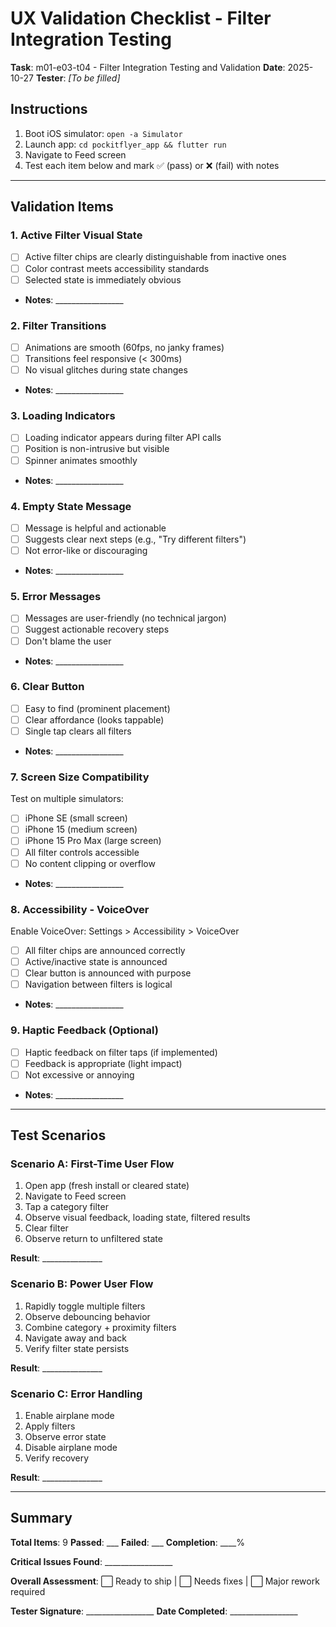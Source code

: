 # UX Validation Checklist - Filter Integration Testing

**Task**: m01-e03-t04 - Filter Integration Testing and Validation
**Date**: 2025-10-27
**Tester**: _[To be filled]_

## Instructions

1. Boot iOS simulator: `open -a Simulator`
2. Launch app: `cd pockitflyer_app && flutter run`
3. Navigate to Feed screen
4. Test each item below and mark ✅ (pass) or ❌ (fail) with notes

---

## Validation Items

### 1. Active Filter Visual State
- [ ] Active filter chips are clearly distinguishable from inactive ones
- [ ] Color contrast meets accessibility standards
- [ ] Selected state is immediately obvious
- **Notes**: _________________

### 2. Filter Transitions
- [ ] Animations are smooth (60fps, no janky frames)
- [ ] Transitions feel responsive (< 300ms)
- [ ] No visual glitches during state changes
- **Notes**: _________________

### 3. Loading Indicators
- [ ] Loading indicator appears during filter API calls
- [ ] Position is non-intrusive but visible
- [ ] Spinner animates smoothly
- **Notes**: _________________

### 4. Empty State Message
- [ ] Message is helpful and actionable
- [ ] Suggests clear next steps (e.g., "Try different filters")
- [ ] Not error-like or discouraging
- **Notes**: _________________

### 5. Error Messages
- [ ] Messages are user-friendly (no technical jargon)
- [ ] Suggest actionable recovery steps
- [ ] Don't blame the user
- **Notes**: _________________

### 6. Clear Button
- [ ] Easy to find (prominent placement)
- [ ] Clear affordance (looks tappable)
- [ ] Single tap clears all filters
- **Notes**: _________________

### 7. Screen Size Compatibility
Test on multiple simulators:
- [ ] iPhone SE (small screen)
- [ ] iPhone 15 (medium screen)
- [ ] iPhone 15 Pro Max (large screen)
- [ ] All filter controls accessible
- [ ] No content clipping or overflow
- **Notes**: _________________

### 8. Accessibility - VoiceOver
Enable VoiceOver: Settings > Accessibility > VoiceOver
- [ ] All filter chips are announced correctly
- [ ] Active/inactive state is announced
- [ ] Clear button is announced with purpose
- [ ] Navigation between filters is logical
- **Notes**: _________________

### 9. Haptic Feedback (Optional)
- [ ] Haptic feedback on filter taps (if implemented)
- [ ] Feedback is appropriate (light impact)
- [ ] Not excessive or annoying
- **Notes**: _________________

---

## Test Scenarios

### Scenario A: First-Time User Flow
1. Open app (fresh install or cleared state)
2. Navigate to Feed screen
3. Tap a category filter
4. Observe visual feedback, loading state, filtered results
5. Clear filter
6. Observe return to unfiltered state

**Result**: _______________

### Scenario B: Power User Flow
1. Rapidly toggle multiple filters
2. Observe debouncing behavior
3. Combine category + proximity filters
4. Navigate away and back
5. Verify filter state persists

**Result**: _______________

### Scenario C: Error Handling
1. Enable airplane mode
2. Apply filters
3. Observe error state
4. Disable airplane mode
5. Verify recovery

**Result**: _______________

---

## Summary

**Total Items**: 9
**Passed**: ___
**Failed**: ___
**Completion**: ____%

**Critical Issues Found**: _________________

**Overall Assessment**: ⬜ Ready to ship | ⬜ Needs fixes | ⬜ Major rework required

**Tester Signature**: _________________
**Date Completed**: _________________
